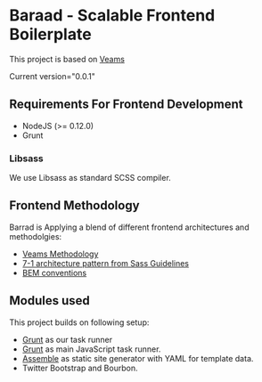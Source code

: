 # Baraad - Scalable Frontend Boilerplate 
This project is based on [Veams](https://github.com/Sebastian-Fitzner/Veams)

Current version="0.0.1"
 
## Requirements For Frontend Development
* NodeJS (>= 0.12.0)
* Grunt

### Libsass
We use Libsass as standard SCSS compiler.

## Frontend Methodology
Barrad is Applying a blend of different frontend architectures and methodolgies:
* [Veams Methodology](http://veams.org/methodology/)
* [7-1 architecture pattern from Sass Guidelines](https://sass-guidelin.es/#architecture)
* [BEM conventions](http://csswizardry.com/2013/01/mindbemding-getting-your-head-round-bem-syntax/)


## Modules used
This project builds on following setup:
- [Grunt](http://gruntjs.com/) as our task runner
- [Grunt](http://gruntjs.com/) as main JavaScript task runner.
- [Assemble](http://assemble.io/) as static site generator with YAML for template data.
- Twitter Bootstrap and Bourbon.
